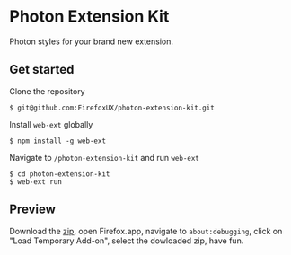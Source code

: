 # Photon Extension Kit

Photon styles for your brand new extension.

## Get started

Clone the repository

```
$ git@github.com:FirefoxUX/photon-extension-kit.git
```

Install `web-ext` globally

```
$ npm install -g web-ext
```

Navigate to `/photon-extension-kit` and run `web-ext`

```
$ cd photon-extension-kit
$ web-ext run
```

## Preview

Download the [zip](https://github.com/FirefoxUX/photon-extension-kit/archive/master.zip), open Firefox.app, navigate to `about:debugging`, click on "Load Temporary Add-on", select the dowloaded zip, have fun. 